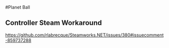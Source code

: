 #Planet Ball
## Controller Steam Workaround
https://github.com/rlabrecque/Steamworks.NET/issues/380#issuecomment-859737288